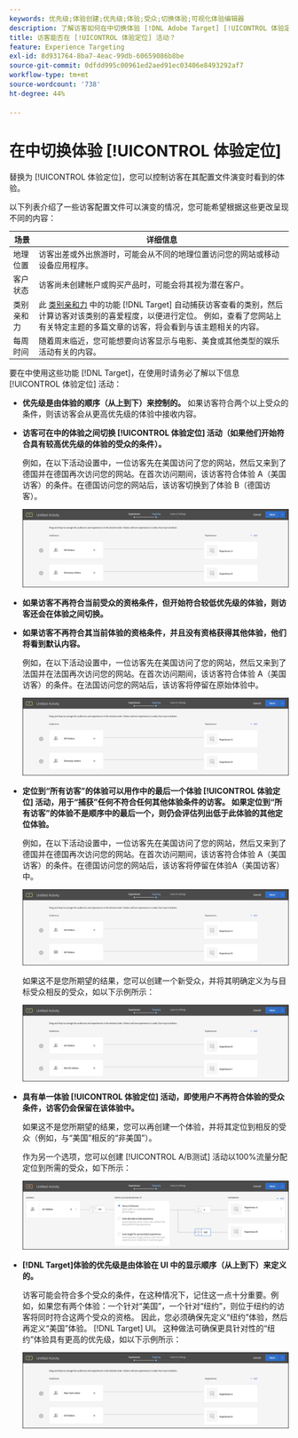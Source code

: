 ```yaml
---
keywords: 优先级;体验创建;优先级;体验;受众;切换体验;可视化体验编辑器
description: 了解访客如何在中切换体验 [!DNL Adobe Target] [!UICONTROL 体验定位] (XT)活动随着其用户档案的发展而发展。
title: 访客能否在 [!UICONTROL 体验定位] 活动？
feature: Experience Targeting
exl-id: 8d931764-8ba7-4eac-99db-60659086b8be
source-git-commit: 0dfdd995c00961ed2aed91ec03406e8493292af7
workflow-type: tm+mt
source-wordcount: '738'
ht-degree: 44%

---
```


# 在中切换体验 [!UICONTROL 体验定位]

替换为 [!UICONTROL 体验定位]，您可以控制访客在其配置文件演变时看到的体验。

以下列表介绍了一些访客配置文件可以演变的情况，您可能希望根据这些更改呈现不同的内容：

| 场景 | 详细信息 |
|--- |--- |
| 地理位置 | 访客出差或外出旅游时，可能会从不同的地理位置访问您的网站或移动设备应用程序。 |
| 客户状态 | 访客尚未创建帐户或购买产品时，可能会将其视为潜在客户。 |
| 类别亲和力 | 此 [类别亲和力](/help/main/c-target/c-visitor-profile/category-affinity.md) 中的功能 [!DNL Target] 自动捕获访客查看的类别，然后计算访客对该类别的喜爱程度，以便进行定位。 例如，查看了您网站上有关特定主题的多篇文章的访客，将会看到与该主题相关的内容。 |
| 每周时间 | 随着周末临近，您可能想要向访客显示与电影、美食或其他类型的娱乐活动有关的内容。 |

要在中使用这些功能 [!DNL Target]，在使用时请务必了解以下信息 [!UICONTROL 体验定位] 活动：

* **优先级是由体验的顺序（从上到下）来控制的。** 如果访客符合两个以上受众的条件，则该访客会从更高优先级的体验中接收内容。
* **访客可在中的体验之间切换 [!UICONTROL 体验定位] 活动（如果他们开始符合具有较高优先级的体验的受众的条件）。**

  例如，在以下活动设置中，一位访客先在美国访问了您的网站，然后又来到了德国并在德国再次访问您的网站。在首次访问期间，该访客符合体验 A（美国访客）的条件。在德国访问您的网站后，该访客切换到了体验 B（德国访客）。

  ![优先级：美国 > 德国](/help/main/c-activities/t-experience-target/t-xt-create/assets/xt_priority_us_germany-new.png)

* **如果访客不再符合当前受众的资格条件，但开始符合较低优先级的体验，则访客还会在体验之间切换。**
* **如果访客不再符合其当前体验的资格条件，并且没有资格获得其他体验，他们将看到默认内容。**

  例如，在以下活动设置中，一位访客先在美国访问了您的网站，然后又来到了法国并在法国再次访问您的网站。在首次访问期间，该访客符合体验 A（美国访客）的条件。在法国访问您的网站后，该访客将停留在原始体验中。

  ![优先级：美国 > 德国](/help/main/c-activities/t-experience-target/t-xt-create/assets/xt_priority_us_germany-new.png)

* **定位到“所有访客”的体验可以用作中的最后一个体验 [!UICONTROL 体验定位] 活动，用于“捕获”任何不符合任何其他体验条件的访客。 如果定位到“所有访客”的体验不是顺序中的最后一个，则仍会评估列出低于此体验的其他定位体验。**

  例如，在以下活动设置中，一位访客先在美国访问了您的网站，然后又来到了德国并在德国再次访问您的网站。在首次访问期间，该访客符合体验 A（美国访客）的条件。在德国访问您的网站后，该访客将停留在体验A（美国访客）中。

  ![优先级：美国 > 所有访客](/help/main/c-activities/t-experience-target/t-xt-create/assets/xt_priority_us_all_visitors-new.png)

  如果这不是您所期望的结果，您可以创建一个新受众，并将其明确定义为与目标受众相反的受众，如以下示例所示：

  ![优先级：美国 > 非美国](/help/main/c-activities/t-experience-target/t-xt-create/assets/xt_priority_us_not_us-new.png)

* **具有单一体验 [!UICONTROL 体验定位] 活动，即使用户不再符合体验的受众条件，访客仍会保留在该体验中。**

  如果这不是您所期望的结果，您可以再创建一个体验，并将其定位到相反的受众（例如，与“美国”相反的“非美国”）。

  作为另一个选项，您可以创建 [!UICONTROL A/B测试] 活动以100%流量分配定位到所需的受众，如下所示：

  ![优先级：一个体验](/help/main/c-activities/t-experience-target/t-xt-create/assets/xt_priority_one_experience-new.png)

* **[!DNL Target]体验的优先级是由体验在 UI 中的显示顺序（从上到下）来定义的。**

  访客可能会符合多个受众的条件，在这种情况下，记住这一点十分重要。例如，如果您有两个体验：一个针对“美国”，一个针对“纽约”，则位于纽约的访客将同时符合这两个受众的资格。 因此，您必须确保先定义“纽约”体验，然后再定义“美国”体验。 [!DNL Target] UI。 这种做法可确保更具针对性的“纽约”体验具有更高的优先级，如以下示例所示：

  ![优先级：纽约 > 美国](/help/main/c-activities/t-experience-target/t-xt-create/assets/xt_priority_ny_us-new.png)
